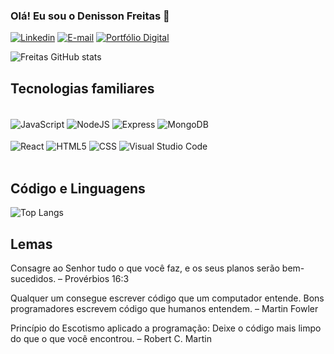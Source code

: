 ### Olá! Eu sou o Denisson Freitas 👋

[![Linkedin](https://img.shields.io/badge/LinkedIn-0077B5?style=for-the-badge&logo=linkedin&logoColor=white)](https://www.linkedin.com/in/denisson-freitas-devufs/)
[![E-mail](https://img.shields.io/badge/Microsoft_Outlook-0078D4?style=for-the-badge&logo=microsoft-outlook&logoColor=white)](mailto:freitasdenis_dev@hotmail.com)
[![Portfólio Digital](https://img.shields.io/website?label=Portif%C3%B3lio%20Digital&style=for-the-badge&url=https://sites.google.com/view/denisson-freitas-portfolio/sobre-mim)](https://sites.google.com/view/denisson-freitas-portfolio/sobre-mim)

![Freitas GitHub stats](https://github-readme-stats.vercel.app/api?username=denisfreitas999&show_icons=true&theme=highcontrast)

## Tecnologias familiares
<div style="display: inline_block"><br/>
  <img align="center" alt="JavaScript" src="https://img.shields.io/badge/JavaScript-F7DF1E?style=for-the-badge&logo=javascript&logoColor=black"/>
   <img align="center" alt="NodeJS" src="https://img.shields.io/badge/Node.js-43853D?style=for-the-badge&logo=node.js&logoColor=white"/>
   <img align="center" alt="Express" src="https://img.shields.io/badge/Express.js-404D59?style=for-the-badge"/>
   <img align="center" alt="MongoDB" src="https://img.shields.io/badge/MongoDB-4EA94B?style=for-the-badge&logo=mongodb&logoColor=white"/>
  <br/>
  <br/>
  <img align="center" alt="React" src="https://img.shields.io/badge/React-20232A?style=for-the-badge&logo=react&logoColor=61DAFB"/>
  <img align="center" alt="HTML5" src="https://img.shields.io/badge/HTML5-E34F26?style=for-the-badge&logo=html5&logoColor=white"/>
  <img align="center" alt="CSS" src="https://img.shields.io/badge/CSS3-1572B6?style=for-the-badge&logo=css3&logoColor=white"/>
  <img align="center" alt="Visual Studio Code" src="https://img.shields.io/badge/Visual_Studio_Code-0078D4?style=for-the-badge&logo=visual%20studio%20code&logoColor=white"/>
</div><br/>

## Código e Linguagens

![Top Langs](https://github-readme-stats.vercel.app/api/top-langs/?username=denisfreitas999&hide=css,html_count=8)

## Lemas

Consagre ao Senhor tudo o que você faz, e os seus planos serão bem-sucedidos. – Provérbios 16:3

Qualquer um consegue escrever código que um computador entende. Bons programadores escrevem código que humanos entendem. – Martin Fowler

Princípio do Escotismo aplicado a programação:  Deixe o código mais limpo do que o que você encontrou. – Robert C. Martin
